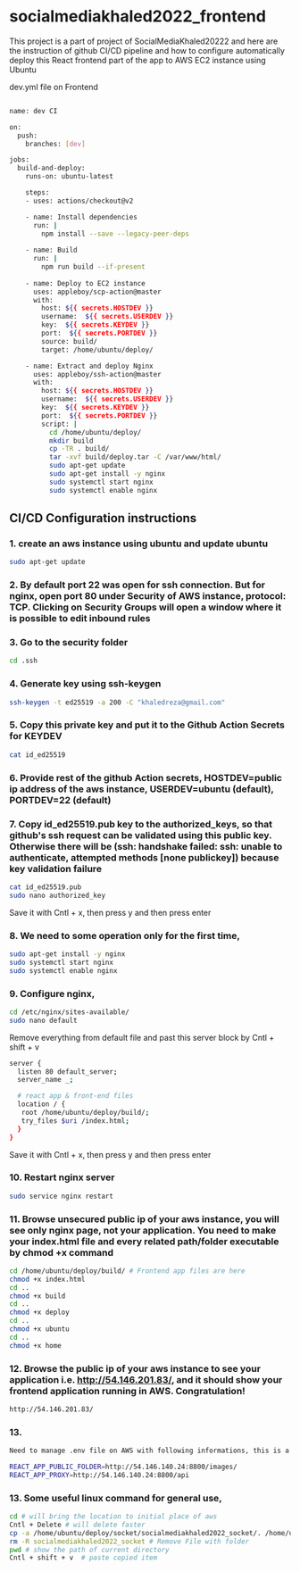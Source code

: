 # socialmediakhaled2022_frontend

This project is a part of project of SocialMediaKhaled20222 and here are the instruction of github CI/CD pipeline and how to configure automatically deploy this React frontend part of the app to AWS EC2 instance using Ubuntu 

dev.yml file on Frontend
```sh

name: dev CI

on:
  push:
    branches: [dev]

jobs:
  build-and-deploy:
    runs-on: ubuntu-latest

    steps:
    - uses: actions/checkout@v2

    - name: Install dependencies
      run: |
        npm install --save --legacy-peer-deps
        
    - name: Build
      run: |
        npm run build --if-present
        
    - name: Deploy to EC2 instance
      uses: appleboy/scp-action@master
      with:
        host: ${{ secrets.HOSTDEV }}
        username:  ${{ secrets.USERDEV }}
        key:  ${{ secrets.KEYDEV }}
        port:  ${{ secrets.PORTDEV }}
        source: build/
        target: /home/ubuntu/deploy/

    - name: Extract and deploy Nginx
      uses: appleboy/ssh-action@master
      with:
        host: ${{ secrets.HOSTDEV }}
        username:  ${{ secrets.USERDEV }}
        key:  ${{ secrets.KEYDEV }}
        port:  ${{ secrets.PORTDEV }}
        script: |
          cd /home/ubuntu/deploy/
          mkdir build
          cp -TR . build/
          tar -xvf build/deploy.tar -C /var/www/html/
          sudo apt-get update
          sudo apt-get install -y nginx
          sudo systemctl start nginx
          sudo systemctl enable nginx
```

## CI/CD Configuration instructions

### 1. create an aws instance using ubuntu and update ubuntu
```sh
sudo apt-get update
```

### 2. By default port 22 was open for ssh connection. But for nginx, open port 80 under Security of AWS instance, protocol: TCP. Clicking on Security Groups will open a window where it is possible to edit inbound rules

### 3. Go to the security folder 
```sh
cd .ssh
```

### 4. Generate key using ssh-keygen
```sh
ssh-keygen -t ed25519 -a 200 -C "khaledreza@gmail.com" 
```

### 5. Copy this private key and put it to the Github Action Secrets for KEYDEV
```sh
cat id_ed25519
```

### 6. Provide rest of the github Action secrets, HOSTDEV=public ip address of the aws instance, USERDEV=ubuntu (default), PORTDEV=22 (default)

### 7. Copy id_ed25519.pub key to the authorized_keys, so that github's ssh request can be validated using this public key. Otherwise there will be (ssh: handshake failed: ssh: unable to authenticate, attempted methods [none publickey]) because key validation failure
```sh
cat id_ed25519.pub
sudo nano authorized_key
```
Save it with Cntl + x, then press y and then press enter

### 8. We need to some operation only for the first time,
```sh
sudo apt-get install -y nginx
sudo systemctl start nginx
sudo systemctl enable nginx
```

### 9. Configure nginx,
```sh
cd /etc/nginx/sites-available/
sudo nano default
```
Remove everything from default file and past this server block by Cntl + shift + v
```sh
server {
  listen 80 default_server;
  server_name _;

  # react app & front-end files
  location / {
   root /home/ubuntu/deploy/build/;
   try_files $uri /index.html;
  }
}
```
Save it with Cntl + x, then press y and then press enter

### 10. Restart nginx server
```sh
sudo service nginx restart
```

### 11. Browse unsecured public ip of your aws instance, you will see only nginx page, not your application. You need to make your index.html file and every related path/folder executable by chmod +x command
```sh
cd /home/ubuntu/deploy/build/ # Frontend app files are here
chmod +x index.html
cd ..
chmod +x build
cd ..
chmod +x deploy
cd ..
chmod +x ubuntu
cd ..
chmod +x home
```

### 12. Browse the public ip of your aws instance to see your application i.e. http://54.146.201.83/, and it should show your frontend application running in AWS. Congratulation!
```sh
http://54.146.201.83/
```

### 13. 
```sh
Need to manage .env file on AWS with following informations, this is a one time configuration (these are example ip address of public address of aws instance)

REACT_APP_PUBLIC_FOLDER=http://54.146.140.24:8800/images/
REACT_APP_PROXY=http://54.146.140.24:8800/api
```

### 13. Some useful linux command for general use,

```sh
cd # will bring the location to initial place of aws
Cntl + Delete # will delete faster
cp -a /home/ubuntu/deploy/socket/socialmediakhaled2022_socket/. /home/ubuntu/deploy/socket/ # Copy all files of a folder to another file
rm -R socialmediakhaled2022_socket # Remove File with folder 
pwd # show the path of current directory
Cntl + shift + v  # paste copied item
```

